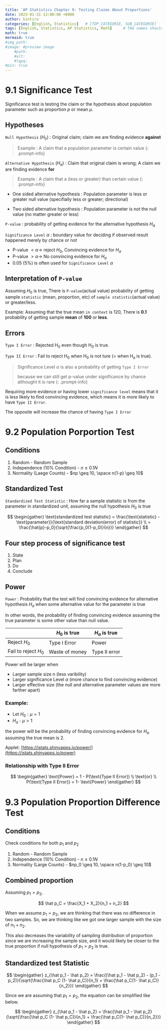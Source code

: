 ```yaml
---
title: 'AP Statistics Chapter 9: Testing Claims About Proportions'
date: 2023-01-31 13:00:00 +0900
author: kintiru
categories: [English, Statistics]   # [TOP_CATEGORIE, SUB_CATEGORIE]
tags: [English, Statistics, AP Statistics, Math]     # TAG names should always be lowercase
math: true
mermaid: true
#img_path: 
#image: #preview image
    #path:
    #alt:
    #lqpq:
#pin: true
---
```


# 9.1 Significance Test

Significance test is testing the claim or the hypothesis about population parameter such as proportion $p$ or mean $\mu$.

## Hypotheses

`Null Hypothesis` $(H_0)$ : Original claim; claim we are finding evidence **against**

> Example : A claim that a population parameter is certain value
{: .prompt-info} 

`Alternative Hypothesis` $(H_a)$ : Claim that original claim is wrong; A claim we are finding evidence **for**

> Example : A claim that a  (less or greater) than certain value
{: .prompt-info} 

 * One sided alternative hypothesis : Population parameter is less or greater null value (specifially less or greater; directional)



 * Two sided alternative hypothesis : Population parameter is not the null value (no matter greater or less)

`P-value` : probability of getting evidence for the alternative hypothesis $H_a$

`Significance Level` $\alpha$ : boundary value for deciding if observed result happened merely by chance or not

 * P-value $< \alpha \to$ reject $H_0$, Convincing evidence for $H_a$
 * P-value $> \alpha \to$ No convincing evidence for $H_a$
 * 0.05 (5%) is often used for `Significance Level` $\alpha$

## Interpretation of `P-value`

Assuming $H_0$ is true, There is `P-value`(actual value) probability of getting sample `statistic` (mean, proportion, etc) of `sample statistic`(actual value) or greater/less.

Example: Assuming that the true mean `in context` is 120, There is **0.1** probability of getting sample **mean** of **100** or **less**. 

## Errors

`Type I Error` : Rejected H<sub>0</sub> even though H<sub>0</sub> is true.

`Type II Error` : Fail to reject H<sub>0</sub> when H<sub>0</sub> is not ture (= when H<sub>a</sub> is true).

> Significance Level $\alpha$ is also a probability of getting `Type I Error`
>
> because we can still get p-value under significance by chance althought it is rare 
{: .prompt-info}

Requiring more evidence or having lower `significance level` means that it is less likely to find convincing evidence, which means it is more likely to have `Type II Error`.

The opposite will increase the chance of having `Type I Error`

# 9.2 Population Porportion Test

## Conditions

 1. Random - Random Sample
 2. Independence (10% Condition) - $n \leq 0.1N$
 3. Normality (Laege Counts) - $np \geq 10, \space n(1-p) \geq 10$

## Standardized Test

`Standardized Test Statistic` : How far a sample statistic is from the parameter in standardized unit, assuming the null hypothesis $H_0$ is true

$$
\begin{gather}
\text{standardized test statistic} = \frac{\text{statistic} - \text{parameter}}{\text{standard deviation(error) of statistic}} \\
= \frac{\hat{p}-p_0}{\sqrt{\frac{p_0(1-p_0)}{n}}}
\end{gather}
$$

## Four step process of significance test

 1. State
 2. Plan
 3. Do
 4. Conclude

## Power

`Power` : Probability that the test will find convincing evidence for alternative hypothesis $H_a$ when some alternative value for the parameter is true

In other words, the probability of finding convincing evidence assuming the true parameter is some other value than null value.


|                      | $H_0$ is true  | $H_a$ is true |
|----------------------|----------------|---------------|
| Reject $H_0$         | Type I Error   | Power         |
| Fail to reject $H_0$ | Waste of money | Type II error |

Power will be larger when
 * Larger sample size n (less varibility)
 * Larger significance Level $\alpha$ (more chance to find convincing evidence)
 * Larger effective size (the null and alternative parameter values are more farther apart)

### Example: 
 - Let $H_0 : \mu = 1$
 - $H_a : \mu > 1$

the power will be the probability of finding convincing evidence for $H_a$ assuming the true mean is 2.

Applet: [https://istats.shinyapps.io/power/](https://istats.shinyapps.io/power)

### Relationship with Type II Error

$$
\begin{gather}
\text{Power} = 1 - P(\text{Type II Error}) \\
\text{or} \\
P(\text{Type II Error}) = 1- \text{Power}
\end{gather}
$$


# 9.3 Population Proportion Difference Test

## Conditions

Check conditions for both $p_1$ and $p_2$

 1. Random - Random Sample
 2. Independence (10% Condition) - $n \leq 0.1N$
 3. Normality (Large Counts) - $np_0 \geq 10, \space n(1-p_0) \geq 10$

## Combined proportion

Assuming $p_1 = p_2$,

$$
\hat p_C = \frac{X_1 + X_2}{n_1 + n_2}
$$

When we assume $p_1 = p_2$, we are thinking that there was no difference in two samples. So, we are thinking like we got one larger sample with the size of $n_1 + n_2$.

This also decreases the variability of sampling distribution of proportion since we are increasing the sample size, and it would likely be closer to the true proportion if null hypothesis of $p_1 = p_2$ is true.

## Standardized test Statistic

 $$
 \begin{gather}
 z_{\hat p_1 - \hat p_2} = \frac{(\hat p_1 - \hat p_2) - (p_1 - p_2)}{\sqrt{\frac{\hat p_C (1- \hat p_C)}{n_1} + \frac{\hat p_C(1- \hat p_C)}{n_2}}}
 \end{gather}
 $$

Since we are assuming that $p_1 = p_2$, the equation can be simplified like below.


 $$
 \begin{gather}
 z_{\hat p_1 - \hat p_2} = \frac{\hat p_1 - \hat p_2}{\sqrt{\frac{\hat p_C (1- \hat p_C)}{n_1} + \frac{\hat p_C(1- \hat p_C)}{n_2}}}
 \end{gather}
 $$